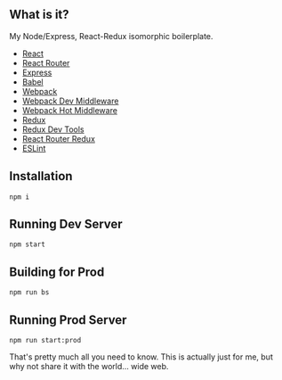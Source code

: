 ## What is it?

My Node/Express, React-Redux isomorphic boilerplate.

* [React](https://github.com/facebook/react)
* [React Router](https://github.com/rackt/react-router)
* [Express](http://expressjs.com)
* [Babel](http://babeljs.io) 
* [Webpack](http://webpack.github.io)
* [Webpack Dev Middleware](http://webpack.github.io/docs/webpack-dev-middleware.html)
* [Webpack Hot Middleware](https://github.com/glenjamin/webpack-hot-middleware)
* [Redux](https://github.com/rackt/redux)
* [Redux Dev Tools](https://github.com/gaearon/redux-devtools)
* [React Router Redux](https://github.com/reactjs/react-router-redux)
* [ESLint](http://eslint.org)

## Installation

```
npm i
```

## Running Dev Server

```
npm start
```

## Building for Prod

```
npm run bs
```

## Running Prod Server

```
npm run start:prod
```

That's pretty much all you need to know. This is actually just for me, but why not share it with the world... wide web.
